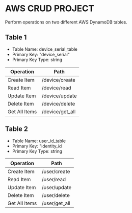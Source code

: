 # AWS CRUD PROJECT

Perform operations on two different AWS DynamoDB tables.

## Table 1

 - Table Name: device_serial_table
 - Primary Key: "device_serial"
 - Primary Key Type: string

| Operation | Path |
|--|--|
| Create Item | /device/create |
| Read Item | /device/read |
| Update Item | /device/update |
| Delete Item | /device/delete |
| Get All Items | /device/get_all |

## Table 2

 - Table Name: user_id_table
 - Primary Key: "identity_id
 - Primary Key Type: string

| Operation | Path |
|--|--|
| Create Item | /user/create |
| Read Item | /user/read |
| Update Item | /user/update |
| Delete Item | /user/delete |
| Get All Items | /user/get_all |